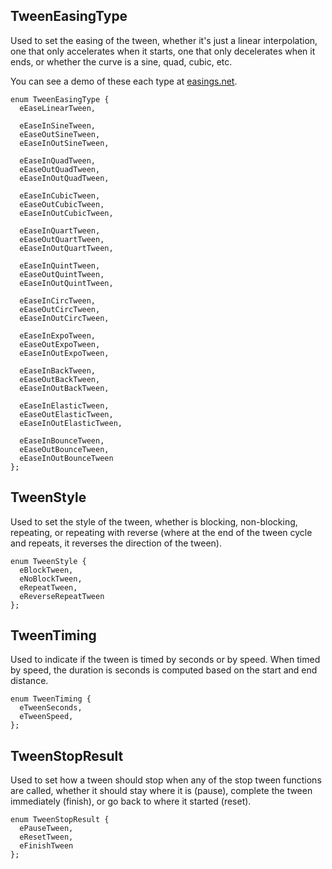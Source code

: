 ## TweenEasingType

Used to set the easing of the tween, whether it's just a linear interpolation,
one that only accelerates when it starts, one that only decelerates when it ends,
or whether the curve is a sine, quad, cubic, etc.

You can see a demo of these each type at [easings.net](http://easings.net/).

    enum TweenEasingType {
      eEaseLinearTween,

      eEaseInSineTween,
      eEaseOutSineTween,
      eEaseInOutSineTween,

      eEaseInQuadTween,
      eEaseOutQuadTween,
      eEaseInOutQuadTween,

      eEaseInCubicTween,
      eEaseOutCubicTween,
      eEaseInOutCubicTween,

      eEaseInQuartTween,
      eEaseOutQuartTween,
      eEaseInOutQuartTween,

      eEaseInQuintTween,
      eEaseOutQuintTween,
      eEaseInOutQuintTween,

      eEaseInCircTween,
      eEaseOutCircTween,
      eEaseInOutCircTween,

      eEaseInExpoTween,
      eEaseOutExpoTween,
      eEaseInOutExpoTween,

      eEaseInBackTween,
      eEaseOutBackTween,
      eEaseInOutBackTween,

      eEaseInElasticTween,
      eEaseOutElasticTween,
      eEaseInOutElasticTween,

      eEaseInBounceTween,
      eEaseOutBounceTween,
      eEaseInOutBounceTween
    };  

## TweenStyle

Used to set the style of the tween, whether is blocking, non-blocking, repeating,
or repeating with reverse (where at the end of the tween cycle and repeats, it reverses
the direction of the tween).

    enum TweenStyle {
      eBlockTween,
      eNoBlockTween,
      eRepeatTween,
      eReverseRepeatTween
    };

## TweenTiming

Used to indicate if the tween is timed by seconds or by speed. When timed by speed,
the duration is seconds is computed based on the start and end distance.

    enum TweenTiming {
      eTweenSeconds,
      eTweenSpeed,
    };

## TweenStopResult

Used to set how a tween should stop when any of the stop tween functions are called,
whether it should stay where it is (pause), complete the tween immediately (finish),
or go back to where it started (reset).

    enum TweenStopResult {
      ePauseTween,
      eResetTween,
      eFinishTween
    };
